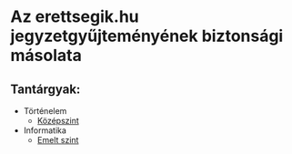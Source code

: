# Az erettsegik.hu jegyzetgyűjteményének biztonsági másolata

## Tantárgyak:

 - Történelem
   + [Középszint](tortenelem/szobeli/kozep/TARTALOMJEGYZEK.md)
 - Informatika
   + [Emelt szint](informatika/szobeli/emelt/TARTALOMJEGYZEK.md)
